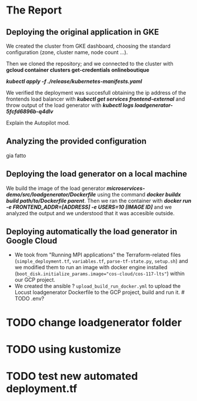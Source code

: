 # The Report
## Deploying the original application in GKE
We created the cluster from GKE dashboard, choosing the standard configuration (zone, cluster name, node count ...).

Then we cloned the repository;
 and we connected to the cluster with 
**gcloud container clusters get-credentials onlineboutique**

***kubectl apply -f ./release/kubernetes-manifests.yaml***

We verified the deployment was succesfull obtaining the ip address of the frontends load balancer with ***kubectl get services frontend-external*** and throw output of the load generator with ***kubectl logs loadgenerator-5fcfd6896b-q4dlv***

Explain the Autopilot mod.

## Analyzing the provided configuration

gia fatto

## Deploying the load generator on a local machine

We build the image of the load generator ***microservices-demo/src/loadgenerator/Dockerfile*** using the command ***docker buildx build path/to/Dockerfile parent***. Then we ran the container with ***docker run -e FRONTEND_ADDR=[ADDRESS] -e USERS=10 [IMAGE ID]*** and we analyzed the output and we understood that it was accesible outside.

## Deploying automatically the load generator in Google Cloud

- We took from "Running MPI applications" the Terraform-related files (`simple_deployment.tf`, `variables.tf`, `parse-tf-state.py`, `setup.sh`) and we modified them to run an image with docker engine installed (`boot_disk.initialize_params.image="cos-cloud/cos-117-lts"`) within our GCP project.
- We created the ansible ? `upload_build_run_docker.yml` to upload the Locust loadgenerator Dockerfile to the GCP project, build and run it. # TODO .env?

# TODO change loadgenerator folder

# TODO using kustomize

# TODO test new automated deployment.tf